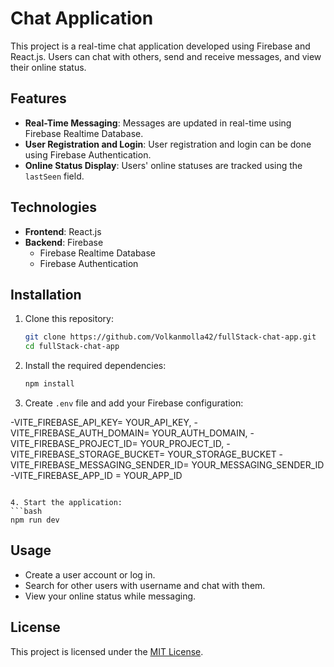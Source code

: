 # Chat Application

This project is a real-time chat application developed using Firebase and React.js. Users can chat with others, send and receive messages, and view their online status.

## Features

- **Real-Time Messaging**: Messages are updated in real-time using Firebase Realtime Database.
- **User Registration and Login**: User registration and login can be done using Firebase Authentication.
- **Online Status Display**: Users' online statuses are tracked using the `lastSeen` field.

## Technologies

- **Frontend**: React.js
- **Backend**: Firebase
  - Firebase Realtime Database
  - Firebase Authentication

## Installation

1. Clone this repository:
   ```bash
   git clone https://github.com/Volkanmolla42/fullStack-chat-app.git
   cd fullStack-chat-app
   ```
2. Install the required dependencies:
   ```bash
   npm install
   ```

3. Create `.env` file and add your Firebase configuration:

-VITE_FIREBASE_API_KEY= YOUR_API_KEY,
-VITE_FIREBASE_AUTH_DOMAIN= YOUR_AUTH_DOMAIN,
-VITE_FIREBASE_PROJECT_ID= YOUR_PROJECT_ID,
-VITE_FIREBASE_STORAGE_BUCKET= YOUR_STORAGE_BUCKET
-VITE_FIREBASE_MESSAGING_SENDER_ID= YOUR_MESSAGING_SENDER_ID
-VITE_FIREBASE_APP_ID = YOUR_APP_ID

````

4. Start the application:
```bash
npm run dev
````

## Usage

- Create a user account or log in.
- Search for other users with username and chat with them.
- View your online status while messaging.

## License

This project is licensed under the [MIT License](LICENSE).

